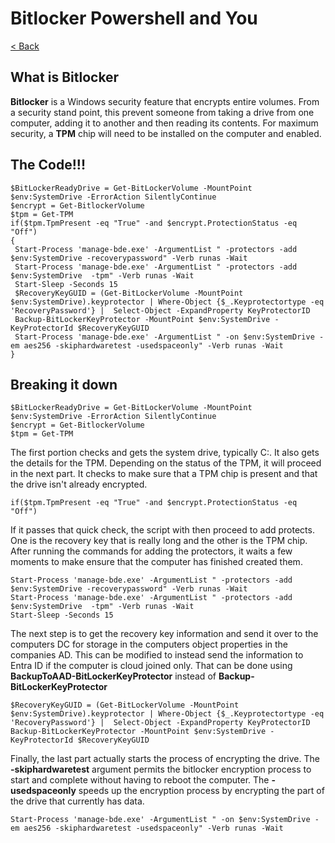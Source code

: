 # Bitlocker Powershell and You

[< Back](/Notes)

## What is Bitlocker

**Bitlocker** is a Windows security feature that encrypts entire volumes. From a security stand point, this prevent someone from taking a drive from one computer, adding it to another and then reading its contents. 
For maximum security, a **TPM** chip will need to be installed on the computer and enabled.

## The Code!!!

```
$BitLockerReadyDrive = Get-BitLockerVolume -MountPoint $env:SystemDrive -ErrorAction SilentlyContinue
$encrypt = Get-BitlockerVolume
$tpm = Get-TPM
if($tpm.TpmPresent -eq "True" -and $encrypt.ProtectionStatus -eq "Off")
{
 Start-Process 'manage-bde.exe' -ArgumentList " -protectors -add $env:SystemDrive -recoverypassword" -Verb runas -Wait
 Start-Process 'manage-bde.exe' -ArgumentList " -protectors -add $env:SystemDrive  -tpm" -Verb runas -Wait
 Start-Sleep -Seconds 15
 $RecoveryKeyGUID = (Get-BitLockerVolume -MountPoint $env:SystemDrive).keyprotector | Where-Object {$_.Keyprotectortype -eq 'RecoveryPassword'} |  Select-Object -ExpandProperty KeyProtectorID
 Backup-BitLockerKeyProtector -MountPoint $env:SystemDrive -KeyProtectorId $RecoveryKeyGUID
 Start-Process 'manage-bde.exe' -ArgumentList " -on $env:SystemDrive -em aes256 -skiphardwaretest -usedspaceonly" -Verb runas -Wait
}
```

## Breaking it down

```
$BitLockerReadyDrive = Get-BitLockerVolume -MountPoint $env:SystemDrive -ErrorAction SilentlyContinue
$encrypt = Get-BitlockerVolume
$tpm = Get-TPM
```

The first portion checks and gets the system drive, typically C:. It also gets the details for the TPM.
Depending on the status of the TPM, it will proceed in the next part. It checks to make sure that a TPM chip is present and that the drive isn't already encrypted.

```
if($tpm.TpmPresent -eq "True" -and $encrypt.ProtectionStatus -eq "Off")
```

If it passes that quick check, the script with then proceed to add protects. One is the recovery key that is really long and the other is the TPM chip.
After running the commands for adding the protectors, it waits a few moments to make ensure that the computer has finished created them.

```
Start-Process 'manage-bde.exe' -ArgumentList " -protectors -add $env:SystemDrive -recoverypassword" -Verb runas -Wait
Start-Process 'manage-bde.exe' -ArgumentList " -protectors -add $env:SystemDrive  -tpm" -Verb runas -Wait
Start-Sleep -Seconds 15
```

The next step is to get the recovery key information and send it over to the computers DC for storage in the computers object properties in the companies AD.
This can be modified to instead send the information to Entra ID if the computer is cloud joined only.
That can be done using **BackupToAAD-BitLockerKeyProtector** instead of **Backup-BitLockerKeyProtector**

```
$RecoveryKeyGUID = (Get-BitLockerVolume -MountPoint $env:SystemDrive).keyprotector | Where-Object {$_.Keyprotectortype -eq 'RecoveryPassword'} |  Select-Object -ExpandProperty KeyProtectorID
Backup-BitLockerKeyProtector -MountPoint $env:SystemDrive -KeyProtectorId $RecoveryKeyGUID
```

Finally, the last part actually starts the process of encrypting the drive. 
The **-skiphardwaretest** argument permits the bitlocker encryption process to start and complete without having to reboot the computer.
The **-usedspaceonly** speeds up the encryption process by encrypting the part of the drive that currently has data.

```
Start-Process 'manage-bde.exe' -ArgumentList " -on $env:SystemDrive -em aes256 -skiphardwaretest -usedspaceonly" -Verb runas -Wait
```